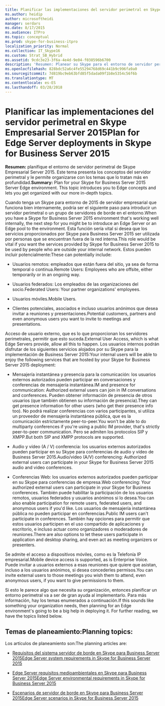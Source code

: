 ```yaml
---
title: Planificar las implementaciones del servidor perimetral en Skype Empresarial Server 2015
ms.author: heidip
author: microsoftheidi
manager: serdars
ms.date: 8/17/2015
ms.audience: ITPro
ms.topic: conceptual
ms.prod: skype-for-business-itpro
localization_priority: Normal
ms.collection: IT_Skype16
ms.custom: Strat_SB_Hybrid
ms.assetid: 9cdc3e23-3f6a-4e4d-9e04-f038596b6700
description: 'Resumen: Planear su Skype para el entorno de servidor perimetral de Business Server 2015. Este tema presenta los conceptos de borde y le permite organizarse con nuestros temas más detallados.'
ms.openlocfilehash: 828bdc52a6c4fe55294768d69c441b9c996fa9a0
ms.sourcegitcommit: 7d819bc9eb63bfd85f5dada09f1b8e5354c56f6b
ms.translationtype: MT
ms.contentlocale: es-ES
ms.lasthandoff: 03/28/2018
---
```

# <a name="plan-for-edge-server-deployments-in-skype-for-business-server-2015"></a><span data-ttu-id="dc904-104">Planificar las implementaciones del servidor perimetral en Skype Empresarial Server 2015</span><span class="sxs-lookup"><span data-stu-id="dc904-104">Plan for Edge Server deployments in Skype for Business Server 2015</span></span>
 
<span data-ttu-id="dc904-p102">**Resumen:** planifique el entorno de servidor perimetral de Skype Empresarial Server 2015. Este tema presenta los conceptos del servidor perimetral y le permite organizarse con los temas que lo tratan más en profundidad.</span><span class="sxs-lookup"><span data-stu-id="dc904-p102">**Summary:** Plan for your Skype for Business Server 2015 Server Edge environment. This topic introduces you to Edge concepts and lets you get organized with our more in-depth topics.</span></span>
  
<span data-ttu-id="dc904-107">Cuando tenga un Skype para entorno de 2015 de servidor empresarial que funciona bien internamente, podría ser el siguiente paso para introducir un servidor perimetral o un grupo de servidores de borde en el entorno.</span><span class="sxs-lookup"><span data-stu-id="dc904-107">When you have a Skype for Business Server 2015 environment that's working well internally, the next step for you might be to introduce an Edge Server or an Edge pool to the environment.</span></span> <span data-ttu-id="dc904-108">Esta función sería vital si desea que los servicios proporcionados por Skype para Business Server 2015 ser utilizada por personas que se encuentran fuera de la red interna.</span><span class="sxs-lookup"><span data-stu-id="dc904-108">This role would be vital if you want the services provided by Skype for Business Server 2015 to be used by people who are outside your internal network.</span></span> <span data-ttu-id="dc904-109">Estos pueden incluir potencialmente:</span><span class="sxs-lookup"><span data-stu-id="dc904-109">These can potentially include:</span></span>
  
- <span data-ttu-id="dc904-110">Usuarios remotos: empleados que están fuera del sitio, ya sea de forma temporal o continua.</span><span class="sxs-lookup"><span data-stu-id="dc904-110">Remote Users: Employees who are offsite, either temporarily or in an ongoing way.</span></span>
    
- <span data-ttu-id="dc904-111">Usuarios federados: Los empleados de las organizaciones del socio.</span><span class="sxs-lookup"><span data-stu-id="dc904-111">Federated Users: Your partner organizations' employees.</span></span>
    
- <span data-ttu-id="dc904-112">Usuarios móviles.</span><span class="sxs-lookup"><span data-stu-id="dc904-112">Mobile Users.</span></span>
    
- <span data-ttu-id="dc904-113">Clientes potenciales, asociados e incluso usuarios anónimos que desea invitar a reuniones y presentaciones.</span><span class="sxs-lookup"><span data-stu-id="dc904-113">Potential customers, partners and even anonymous users you want to invite to meetings and presentations.</span></span>
    
<span data-ttu-id="dc904-114">Acceso de usuario externo, que es lo que proporcionan los servidores perimetrales, permitir que esto suceda.</span><span class="sxs-lookup"><span data-stu-id="dc904-114">External User Access, which is what Edge Servers provide, allow all this to happen.</span></span> <span data-ttu-id="dc904-115">Los usuarios internos podrán disfrutar de los siguientes servicios alojados por su Skype para la implementación de Business Server 2015:</span><span class="sxs-lookup"><span data-stu-id="dc904-115">Your internal users will be able to enjoy the following services that are hosted by your Skype for Business Server 2015 deployment:</span></span>
  
- <span data-ttu-id="dc904-116">Mensajería instantánea y presencia para la comunicación: los usuarios externos autorizados pueden participar en conversaciones y conferencias de mensajería instantánea.</span><span class="sxs-lookup"><span data-stu-id="dc904-116">IM and presence for communication: Authorized external users can join in IM conversations and conferences.</span></span> <span data-ttu-id="dc904-117">Pueden obtener información de presencia de otros usuarios (que también obtienen su información de presencia).</span><span class="sxs-lookup"><span data-stu-id="dc904-117">They can get presence information for other users (who get their presence info too).</span></span> <span data-ttu-id="dc904-118">No podrá realizar conferencias con varios participantes, si utiliza un proveedor de mensajería instantánea pública, que es la comunicación estrictamente peer-to-peer.</span><span class="sxs-lookup"><span data-stu-id="dc904-118">You won't be able to do multiparty conferences if you're using a public IM provider, that's strictly peer-to-peer communication.</span></span> <span data-ttu-id="dc904-119">Pero se admiten los protocolos SIP y XMPP.</span><span class="sxs-lookup"><span data-stu-id="dc904-119">But both SIP and XMPP protocols are supported.</span></span>
    
- <span data-ttu-id="dc904-120">Audio y vídeo (A / V) conferencia: los usuarios externos autorizados pueden participar en su Skype para conferencias de audio y vídeo de Business Server 2015.</span><span class="sxs-lookup"><span data-stu-id="dc904-120">Audio/video (A/V) conferencing: Authorized external users can participate in your Skype for Business Server 2015 audio and video conferences.</span></span>
    
- <span data-ttu-id="dc904-121">Conferencias Web: los usuarios externos autorizados pueden participar en su Skype para conferencias de empresa.</span><span class="sxs-lookup"><span data-stu-id="dc904-121">Web conferencing: Your authorized external users can participate in your Skype for Business conferences.</span></span> <span data-ttu-id="dc904-122">También puede habilitar la participación de los usuarios remotos, usuarios federados y usuarios anónimos si lo desea.</span><span class="sxs-lookup"><span data-stu-id="dc904-122">You can also enable participation for remote users, federated users, and anonymous users if you'd like.</span></span> <span data-ttu-id="dc904-123">Los usuarios de mensajería instantánea pública no pueden participar en conferencias.</span><span class="sxs-lookup"><span data-stu-id="dc904-123">Public IM users can't participate in conferences.</span></span> <span data-ttu-id="dc904-124">También hay opciones para permitir que estos usuarios participen en el uso compartido de aplicaciones y escritorio, e incluso actuar como organizadores o moderadores de reuniones.</span><span class="sxs-lookup"><span data-stu-id="dc904-124">There are also options to let these users participate in application and desktop sharing, and even act as meeting organizers or presenters.</span></span>
    
<span data-ttu-id="dc904-125">Se admite el acceso a dispositivos móviles, como es la Telefonía IP empresarial.</span><span class="sxs-lookup"><span data-stu-id="dc904-125">Mobile device access is supported, as is Enterprise Voice.</span></span> <span data-ttu-id="dc904-126">Puede invitar a usuarios externos a esas reuniones que quiere que asistan, incluso a los usuarios anónimos, si desea concederles permisos.</span><span class="sxs-lookup"><span data-stu-id="dc904-126">You can invite external users to those meetings you wish them to attend, even anonymous users, if you want to give permissions to them.</span></span>
  
<span data-ttu-id="dc904-p108">Si esto le parece algo que necesita su organización, entonces planificar un entorno perimetral va a ser de gran ayuda al implementarlo. Para más información, hay los temas enumerados a continuación.</span><span class="sxs-lookup"><span data-stu-id="dc904-p108">If this sounds like something your organization needs, then planning for an Edge environment's going to be a big help in deploying it. For further reading, we have the topics listed below.</span></span>
  
## <a name="planning-topics"></a><span data-ttu-id="dc904-129">Temas de planeamiento:</span><span class="sxs-lookup"><span data-stu-id="dc904-129">Planning topics:</span></span>

<span data-ttu-id="dc904-130">Los artículos de planeamiento son:</span><span class="sxs-lookup"><span data-stu-id="dc904-130">The planning articles are:</span></span>
  
- [<span data-ttu-id="dc904-131">Requisitos del sistema servidor de borde en Skype para Business Server 2015</span><span class="sxs-lookup"><span data-stu-id="dc904-131">Edge Server system requirements in Skype for Business Server 2015</span></span>](system-requirements.md)
    
- [<span data-ttu-id="dc904-132">Edge Server requisitos medioambientales en Skype para Business Server 2015</span><span class="sxs-lookup"><span data-stu-id="dc904-132">Edge Server environmental requirements in Skype for Business Server 2015</span></span>](edge-environmental-requirements.md)
    
- [<span data-ttu-id="dc904-133">Escenarios de servidor de borde en Skype para Business Server 2015</span><span class="sxs-lookup"><span data-stu-id="dc904-133">Edge Server scenarios in Skype for Business Server 2015</span></span>](scenarios.md)
    

